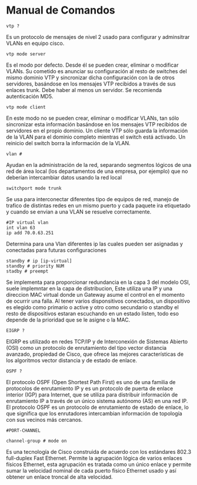 # Manual de Comandos
```shell
vtp ?
```
Es un protocolo de mensajes de nivel 2 usado para configurar y adminsitrar VLANs en equipo cisco.

```shell
vtp mode server
```
Es el modo por defecto. Desde él se pueden crear, eliminar o modificar VLANs. Su cometido es anunciar su configuración al resto de switches del mismo dominio VTP y sincronizar dicha configuración con la de otros servidores, basándose en los mensajes VTP recibidos a través de sus enlaces trunk. Debe haber al menos un servidor. Se recomienda autenticación MD5.

```shell
vtp mode client
```

En este modo no se pueden crear, eliminar o modificar VLANs, tan sólo sincronizar esta información basándose en los mensajes VTP recibidos de servidores en el propio dominio. Un cliente VTP sólo guarda la información de la VLAN para el dominio completo mientras el switch está activado. Un reinicio del switch borra la información de la VLAN.

```shell
vlan #
```
Ayudan
en la administración de la red,
separando segmentos lógicos de una red
de área local (los departamentos de una
empresa, por ejemplo) que no deberían
intercambiar datos usando la red local

```shell
switchport mode trunk
```
Se usa para interconectar diferentes tipo de equipos de red, manejo de trafico de distintas redes en un mismo puerto y cada paquete ira etiquetado y cuando se envian a una VLAN se resuelve correctamente.


```shell
#IP virtual vlan
int vlan 63 
ip add 70.0.63.251
```

Determina para una Vlan diferentes ip las cuales pueden ser asignadas y conectadas para futuras configuraciones

```shell
standby # ip [ip-virtual]
standby # priority NUM
stadby # preempt
```
Se implementa para proporcionar redundancia en la capa 3 del modelo OSI, suele implemntar en la capa de distribucion, Este utiliza una IP y una direccion MAC virtual donde un Gateway asume el control en el momento de ocurrir una falla. Al tener varios disponsitivos conectados, un dispositivo es elegido como primario o active y otro como secundario o standby el resto de dispositivos estaran escuchando en un estado listen, todo eso depende de la prioridad que se le asigne o la MAC.

```shell
EIGRP ?
```
EIGRP es utilizado en redes TCP/IP y de Interconexión de Sistemas Abierto (OSI) como un protocolo de enrutamiento del tipo vector distancia avanzado, propiedad de Cisco, que ofrece las mejores características de los algoritmos vector distancia y de estado de enlace.

```shell
OSPF ?
```

El protocolo OSPF (Open Shortest Path First) es uno de una familia de protocolos de enrutamiento IP y es un protocolo de puerta de enlace interior (IGP) para Internet, que se utiliza para distribuir información de enrutamiento IP a través de un único sistema autónomo (AS) en una red IP. El protocolo OSPF es un protocolo de enrutamiento de estado de enlace, lo que significa que los enrutadores intercambian información de topología con sus vecinos más cercanos.

```shell
#PORT-CHANNEL

channel-group # mode on
```
Es una tecnología de Cisco construida de acuerdo con los estándares 802.3 full-duplex Fast Ethernet. Permite la agrupación lógica de varios enlaces físicos Ethernet, esta agrupación es tratada como un único enlace y permite sumar la velocidad nominal de cada puerto físico Ethernet usado y así obtener un enlace troncal de alta velocidad.